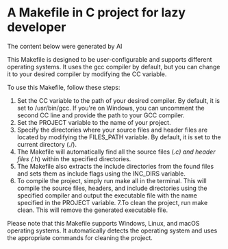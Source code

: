 # A Makefile in C project for lazy developer

The content below were generated by AI

This Makefile is designed to be user-configurable and supports different operating systems. It uses the gcc compiler by default, but you can change it to your desired compiler by modifying the CC variable.

To use this Makefile, follow these steps:

1. Set the CC variable to the path of your desired compiler. By default, it is set to /usr/bin/gcc. If you're on Windows, you can uncomment the second CC line and provide the path to your GCC compiler.
2. Set the PROJECT variable to the name of your project.
3. Specify the directories where your source files and header files are located by modifying the FILES_PATH variable. By default, it is set to the current directory (./).
4. The Makefile will automatically find all the source files (*.c) and header files (*.h) within the specified directories.
5. The Makefile also extracts the include directories from the found files and sets them as include flags using the INC_DIRS variable.
6. To compile the project, simply run make all in the terminal. This will compile the source files, headers, and include directories using the specified compiler and output the executable file with the name specified in the PROJECT variable.
7.To clean the project, run make clean. This will remove the generated executable file.

Please note that this Makefile supports Windows, Linux, and macOS operating systems. It automatically detects the operating system and uses the appropriate commands for cleaning the project.
